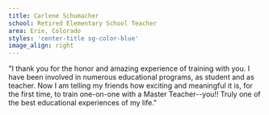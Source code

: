 ```yaml
---
title: Carlene Schumacher
school: Retired Elementary School Teacher
area: Erie, Colorado
styles: 'center-title sg-color-blue'
image_align: right
---
```


"I thank you for the honor and amazing experience of training with you. I have been involved in numerous educational programs, as student and as teacher. Now I am telling my friends how exciting and meaningful it is, for the first time, to train one-on-one with a Master Teacher--you!! Truly one of the best educational experiences of my life."